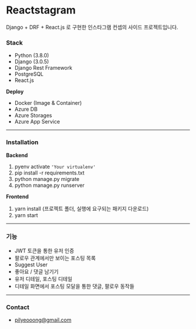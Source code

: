 # **Reactstagram**

Django + DRF + React.js 로 구현한 인스타그램 컨셉의 사이드 프로젝트입니다.

### **Stack**
- Python (3.8.0)
- Django (3.0.5)
- Django Rest Framework
- PostgreSQL
- React.js

**Deploy**
- Docker (Image & Container)
- Azure DB
- Azure Storages
- Azure App Service


----------


### **Installation**
**Backend**
  1. pyenv activate `'Your virtualenv'`
  2. pip install -r requirements.txt
  3. python manage.py migrate
  4. python manage.py runserver 

**Frontend**
1. yarn install (프로젝트 폴더, 실행에 요구되는 패키지 다운로드)
2. yarn start


----------


### **기능**
- JWT 토큰을 통한 유저 인증
- 팔로우 관계에서만 보이는 포스팅 목록
- Suggest User
- 좋아요 / 댓글 남기기
- 유저 디테일, 포스팅 디테일
- 디테일 화면에서 포스팅 모달을 통한 댓글, 팔로우 동작들


----------


### **Contact**
- pilyeooong@gmail.com

